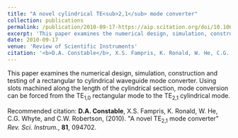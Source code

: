 ```yaml
---
title: "A novel cylindrical TE<sub>2,1</sub> mode converter"
collection: publications
permalink: /publication/2010-09-17-https://aip.scitation.org/doi/10.1063/1.3480994
excerpt: 'This paper examines the numerical design, simulation, construction and testing of a rectangular to cylindrical waveguide mode converter. Using slots machined along the length of the cylindrical section, mode conversion can be forced from the TE<sub>1,0</sub> rectangular mode to the TE<sub>2,1</sub> cylindrical mode.'
date: 2010-09-17
venue: 'Review of Scientific Instruments'
citation: '<b>D.A. Constable</b>, X.S. Fampris, K. Ronald, W. He, C.G. Whyte, and C.W. Robertson, (2010). &amp;quot;A novel TE<sub>2,1</sub> mode converter&amp;quot; <i>Rev. Sci. Instrum.</i>, <b>81</b>, 094702.'
---
```

This paper examines the numerical design, simulation, construction and testing of a rectangular to cylindrical waveguide mode converter. Using slots machined along the length of the cylindrical section, mode conversion can be forced from the TE<sub>1,0</sub> rectangular mode to the TE<sub>2,1</sub> cylindrical mode.

Recommended citation: <b>D.A. Constable</b>, X.S. Fampris, K. Ronald, W. He, C.G. Whyte, and C.W. Robertson, (2010). &quot;A novel TE<sub>2,1</sub> mode converter&quot; <i>Rev. Sci. Instrum.</i>, <b>81</b>, 094702.